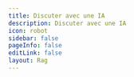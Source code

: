 ```yaml
---
title: Discuter avec une IA
description: Discuter avec une IA
icon: robot
sidebar: false
pageInfo: false
editLink: false
layout: Rag
---
```


<rag />